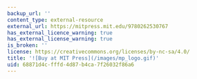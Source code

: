 ```yaml
---
backup_url: ''
content_type: external-resource
external_url: https://mitpress.mit.edu/9780262530767
has_external_licence_warning: true
has_external_license_warning: true
is_broken: ''
license: https://creativecommons.org/licenses/by-nc-sa/4.0/
title: '![Buy at MIT Press](/images/mp_logo.gif)'
uid: 68871d4c-fffd-4d87-b4ca-7f26032f86a6
---
```

